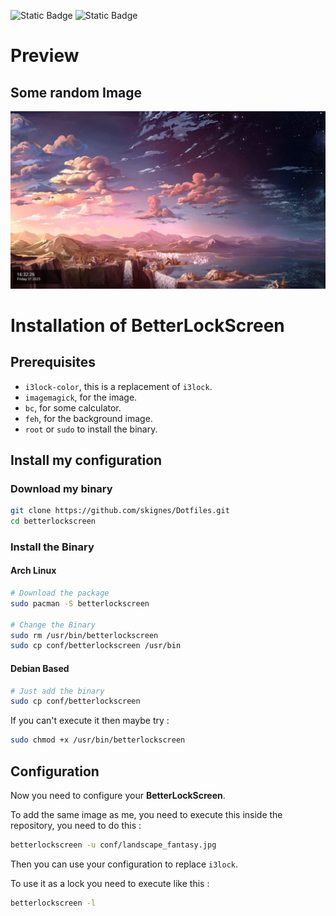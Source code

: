 ![Static Badge](https://img.shields.io/badge/Works_On-My_Machine-blue)
![Static Badge](https://img.shields.io/badge/Not_a_Bug-A_Feature-red)

# Preview

## Some random Image

![Random Image](../Previews/betterlockscreen.jpg)

# Installation of BetterLockScreen

## Prerequisites

- `i3lock-color`, this is a replacement of `i3lock`.
- `imagemagick`, for the image.
- `bc`, for some calculator.
- `feh`, for the background image.
- `root` or `sudo` to install the binary.

## Install my configuration

### Download my binary

```bash
git clone https://github.com/skignes/Dotfiles.git
cd betterlockscreen
```
### Install the Binary

#### Arch Linux

```bash
# Download the package
sudo pacman -S betterlockscreen

# Change the Binary
sudo rm /usr/bin/betterlockscreen
sudo cp conf/betterlockscreen /usr/bin
```

#### Debian Based

```bash
# Just add the binary
sudo cp conf/betterlockscreen
```

If you can't execute it then maybe try :

```bash
sudo chmod +x /usr/bin/betterlockscreen
```

## Configuration

Now you need to configure your **BetterLockScreen**.

To add the same image as me, you need to execute this inside the repository, you need to do this :

```bash
betterlockscreen -u conf/landscape_fantasy.jpg
```

Then you can use your configuration to replace `i3lock`.

To use it as a lock you need to execute like this :

```bash
betterlockscreen -l
```
